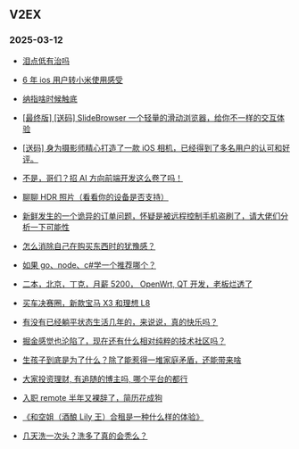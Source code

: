 ## V2EX 
### 2025-03-12

+ [泪点低有治吗](https://www.v2ex.com/t/1117416)

+ [6 年 ios 用户转小米使用感受](https://www.v2ex.com/t/1117466)

+ [纳指啥时候触底](https://www.v2ex.com/t/1117443)

+ [[最终版] [送码] SlideBrowser 一个轻量的滑动浏览器，给你不一样的交互体验](https://www.v2ex.com/t/1117474)

+ [[送码] 身为摄影师精心打造了一款 iOS 相机，已经得到了多名用户的认可和好评。](https://www.v2ex.com/t/1117557)

+ [不是，哥们？招 AI 方向前端开发这么卷了吗！](https://www.v2ex.com/t/1117507)

+ [聊聊 HDR 照片（看看你的设备是否支持）](https://www.v2ex.com/t/1117431)

+ [新鲜发生的一个诡异的订单问题，怀疑是被远程控制手机盗刷了，请大佬们分析一下可能性](https://www.v2ex.com/t/1117510)

+ [怎么消除自己在购买东西时的犹豫感？](https://www.v2ex.com/t/1117571)

+ [如果 go、node、c#学一个推荐哪个？](https://www.v2ex.com/t/1117684)

+ [二本，北京，丁克，月薪 5200， OpenWrt, QT 开发，老板烂透了](https://www.v2ex.com/t/1117739)

+ [买车决赛圈，新款宝马 X3 和理想 L8](https://www.v2ex.com/t/1117746)

+ [有没有已经躺平状态生活几年的，来说说，真的快乐吗？](https://www.v2ex.com/t/1117600)

+ [掘金感觉也沦陷了，现在还有什么相对纯粹的技术社区吗？](https://www.v2ex.com/t/1117662)

+ [生孩子到底是为了什么？除了能惹得一堆家庭矛盾，还能带来啥](https://www.v2ex.com/t/1117783)

+ [大家投资理财, 有追随的博主吗, 哪个平台的都行](https://www.v2ex.com/t/1117738)

+ [入职 remote 半年又裸辞了，简历花成狗](https://www.v2ex.com/t/1117715)

+ [《和空姐（酒酿 Lily 王）合租是一种什么样的体验》](https://www.v2ex.com/t/1117781)

+ [几天洗一次头？洗多了真的会秃么？](https://www.v2ex.com/t/1117836)

